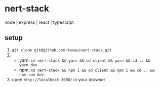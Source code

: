 # nert-stack
node | express | react | typescript

## setup

1. `git clone git@github.com:twsau/nert-stack.git`
2. - yarn: `cd nert-stack && yarn && cd client && yarn && cd .. && yarn dev`
   - npm: `cd nert-stack && npm i && cd client && npm i && cd .. && npm run dev`
4. open `http://localhost:3000/` in your browser

